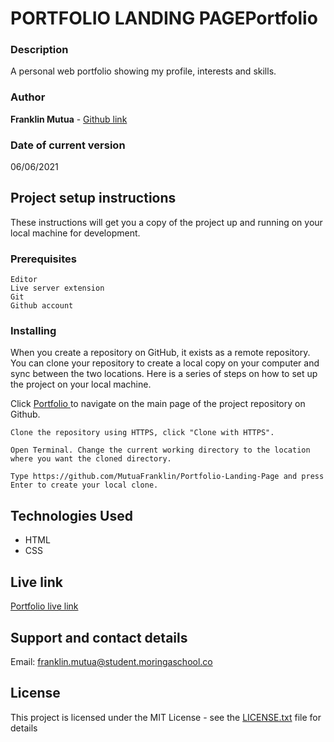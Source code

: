 # PORTFOLIO LANDING PAGEPortfolio

### Description

A personal web portfolio showing my profile, interests and skills.

### Author

**Franklin Mutua** - [Github link](https://github.com/MutuaFranklin/)

### Date of current version

06/06/2021

## Project setup instructions

These instructions will get you a copy of the project up and running on your local machine for development.

### Prerequisites

```
Editor
Live server extension
Git
Github account
```

### Installing

When you create a repository on GitHub, it exists as a remote repository. You can clone your repository to create a local copy on your computer and sync between the two locations. Here is a series of steps on how to set up the project on your local machine.

Click [Portfolio ](https://github.com/MutuaFranklin/Portfolio-Landing-Page) to navigate on the main page of the project repository on Github.

```
Clone the repository using HTTPS, click "Clone with HTTPS".
```

```
Open Terminal. Change the current working directory to the location where you want the cloned directory.
```

```
Type https://github.com/MutuaFranklin/Portfolio-Landing-Page and press Enter to create your local clone.
```

## Technologies Used

- HTML
- CSS

## Live link

[Portfolio live link](https://mutuafranklin.github.io/Dairy-Business/)

## Support and contact details

Email: [franklin.mutua@student.moringaschool.co ](franklin.mutua@student.moringaschool.com)

## License

This project is licensed under the MIT License - see the [LICENSE.txt](LICENSE.txt) file for details

